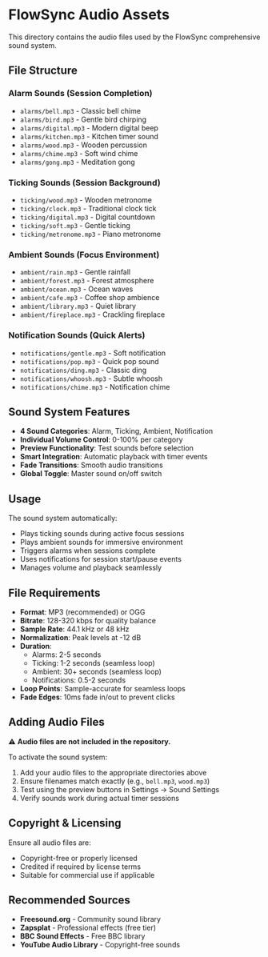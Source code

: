 # FlowSync Audio Assets

This directory contains the audio files used by the FlowSync comprehensive sound system.

## File Structure

### Alarm Sounds (Session Completion)
- `alarms/bell.mp3` - Classic bell chime
- `alarms/bird.mp3` - Gentle bird chirping
- `alarms/digital.mp3` - Modern digital beep
- `alarms/kitchen.mp3` - Kitchen timer sound
- `alarms/wood.mp3` - Wooden percussion
- `alarms/chime.mp3` - Soft wind chime
- `alarms/gong.mp3` - Meditation gong

### Ticking Sounds (Session Background)
- `ticking/wood.mp3` - Wooden metronome
- `ticking/clock.mp3` - Traditional clock tick
- `ticking/digital.mp3` - Digital countdown
- `ticking/soft.mp3` - Gentle ticking
- `ticking/metronome.mp3` - Piano metronome

### Ambient Sounds (Focus Environment)
- `ambient/rain.mp3` - Gentle rainfall
- `ambient/forest.mp3` - Forest atmosphere
- `ambient/ocean.mp3` - Ocean waves
- `ambient/cafe.mp3` - Coffee shop ambience
- `ambient/library.mp3` - Quiet library
- `ambient/fireplace.mp3` - Crackling fireplace

### Notification Sounds (Quick Alerts)
- `notifications/gentle.mp3` - Soft notification
- `notifications/pop.mp3` - Quick pop sound
- `notifications/ding.mp3` - Classic ding
- `notifications/whoosh.mp3` - Subtle whoosh
- `notifications/chime.mp3` - Notification chime

## Sound System Features

- **4 Sound Categories**: Alarm, Ticking, Ambient, Notification
- **Individual Volume Control**: 0-100% per category
- **Preview Functionality**: Test sounds before selection
- **Smart Integration**: Automatic playback with timer events
- **Fade Transitions**: Smooth audio transitions
- **Global Toggle**: Master sound on/off switch

## Usage

The sound system automatically:
- Plays ticking sounds during active focus sessions
- Plays ambient sounds for immersive environment
- Triggers alarms when sessions complete
- Uses notifications for session start/pause events
- Manages volume and playback seamlessly

## File Requirements

- **Format**: MP3 (recommended) or OGG
- **Bitrate**: 128-320 kbps for quality balance
- **Sample Rate**: 44.1 kHz or 48 kHz
- **Normalization**: Peak levels at -12 dB
- **Duration**: 
  - Alarms: 2-5 seconds
  - Ticking: 1-2 seconds (seamless loop)
  - Ambient: 30+ seconds (seamless loop)
  - Notifications: 0.5-2 seconds
- **Loop Points**: Sample-accurate for seamless loops
- **Fade Edges**: 10ms fade in/out to prevent clicks

## Adding Audio Files

⚠️ **Audio files are not included in the repository.** 

To activate the sound system:
1. Add your audio files to the appropriate directories above
2. Ensure filenames match exactly (e.g., `bell.mp3`, `wood.mp3`)
3. Test using the preview buttons in Settings → Sound Settings
4. Verify sounds work during actual timer sessions

## Copyright & Licensing

Ensure all audio files are:
- Copyright-free or properly licensed
- Credited if required by license terms
- Suitable for commercial use if applicable

## Recommended Sources

- **Freesound.org** - Community sound library
- **Zapsplat** - Professional effects (free tier)
- **BBC Sound Effects** - Free BBC library
- **YouTube Audio Library** - Copyright-free sounds